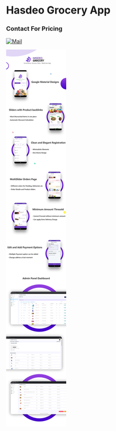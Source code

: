 # Hasdeo Grocery App
### Contact For Pricing
[![Mail](https://img.shields.io/badge/-sahuadarsh0@gmail.com-gray?style=flat-square&logo=gmail&logoColor=red&link=)](mailto:sahuadarsh0@gmail.com)

![Hasdeo App](https://github.com/TechnitedMinds/HasdeoApp/raw/main/web.png)
